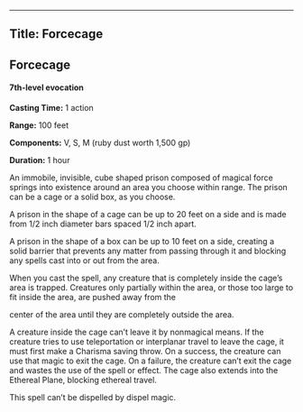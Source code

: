 -------------------------
Title: Forcecage
-------------------------

## Forcecage

#### 7th-level evocation


**Casting Time:** 1 action

**Range:** 100 feet

**Components:** V, S, M (ruby dust worth 1,500 gp)

**Duration:** 1 hour


An immobile, invisible, cube shaped prison composed of magical force
springs into existence around an area you choose within range. The
prison can be a cage or a solid box, as you choose.

A prison in the shape of a cage can be up to 20 feet on a side and is
made from 1/2 inch diameter bars spaced 1/2 inch apart.

A prison in the shape of a box can be up to 10 feet on a side, creating
a solid barrier that prevents any matter from passing through it and
blocking any spells cast into or out from the area.

When you cast the spell, any creature that is completely inside the
cage’s area is trapped. Creatures only partially within the area, or
those too large to fit inside the area, are pushed away from the

center of the area until they are completely outside the area.

A creature inside the cage can’t leave it by nonmagical means. If the
creature tries to use teleportation or interplanar travel to leave the
cage, it must first make a Charisma saving throw. On a success, the
creature can use that magic to exit the cage. On a failure, the creature
can’t exit the cage and wastes the use of the spell or effect. The cage
also extends into the Ethereal Plane, blocking ethereal travel.

This spell can’t be dispelled by dispel magic.


